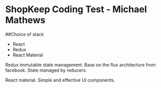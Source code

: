# ShopKeep Coding Test - Michael Mathews



##Choice of stack
- React
- Redux
- React Material

Redux immutable state management.
Base on the flux architecture from facebook.
State managed by reducers.

React material.
Simple and effective UI components.
